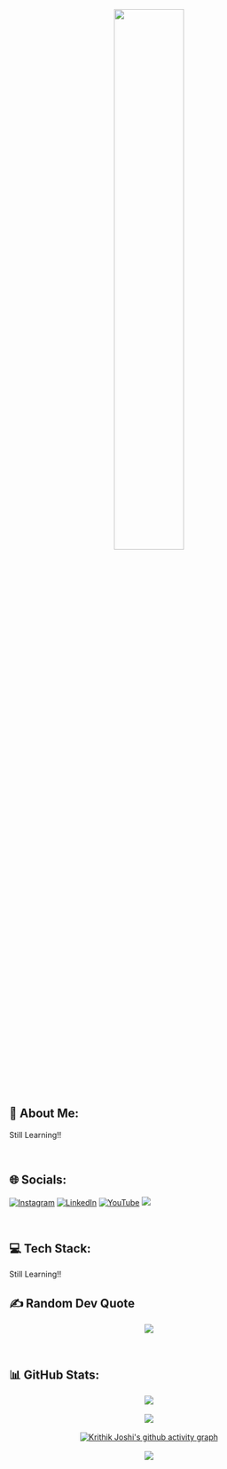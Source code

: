 <div align="center">
<img src="https://rishavanand.github.io/static/images/greetings.gif" align="center" style="width: 50%" />
</div> 


## 💫 About Me:
Still Learning!!

<br>

## 🌐 Socials:
[![Instagram](https://img.shields.io/badge/Instagram-%23E4405F.svg?logo=Instagram&logoColor=white)](https://instagram.com/_kritho_kjim_20) [![LinkedIn](https://img.shields.io/badge/LinkedIn-%230077B5.svg?logo=linkedin&logoColor=white)](https://linkedin.com/in/deep-dhakate-6ba5b7214) [![YouTube](https://img.shields.io/badge/YouTube-%23FF0000.svg?logo=YouTube&logoColor=white)](https://youtube.com/@InTruderSecurity) [![](https://visitcount.itsvg.in/api?id=InTruder-Sec&icon=2&color=6)](https://visitcount.itsvg.in)

<br>

## 💻 Tech Stack:
Still Learning!!
<br>

## ✍️ Random Dev Quote

<div align="center">

![](https://quotes-github-readme.vercel.app/api?type=vetical&theme=tokyonight)

</div>
<br>

## 📊 GitHub Stats:

<div align="center">

![](https://github-readme-stats.vercel.app/api?username=KrithikJoshi&theme=midnight-purple&hide_border=false&include_all_commits=true&count_private=false)<br/><br>
![](https://github-readme-streak-stats.herokuapp.com/?user=KrithikJoshi&theme=midnight-purple&hide_border=false)<br/><br>
[![Krithik Joshi's github activity graph](https://github-readme-activity-graph.cyclic.app/graph?username=KrithikJoshi&bg_color=000000&color=9745f5&line=9745f5&point=8318b6&area=true&hide_border=true)](https://github.com/ashutosh00710/github-readme-activity-graph)<br><br>
![](https://github-readme-stats.vercel.app/api/top-langs/?username=KrithikJoshi&theme=midnight-purple&hide_border=false&include_all_commits=true&count_private=false&layout=compact)

</div>










